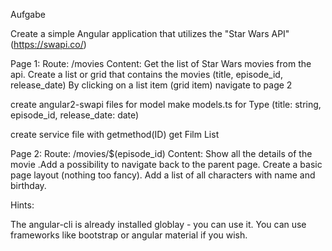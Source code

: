 Aufgabe

Create a simple Angular application that utilizes the "Star Wars API" (https://swapi.co/)

Page 1: Route: /movies Content: Get the list of Star Wars movies from the api. Create a list or grid that contains the movies (title, episode_id, release_date) By clicking on a list item (grid item) navigate to page 2

create angular2-swapi files for model make models.ts for Type (title: string, episode_id, release_date: date)

create service file with getmethod(ID) get Film List

Page 2: Route: /movies/$(episode_id) Content: Show all the details of the movie .Add a possibility to navigate back to the parent page. Create a basic page layout (nothing too fancy). Add a list of all characters with name and birthday.

Hints:

The angular-cli is already installed globlay - you can use it.
You can use frameworks like bootstrap or angular material if you wish.
